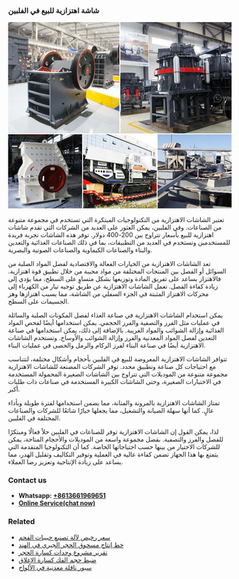 <h3>شاشة اهتزازية للبيع في الفلبين</h3><img src='1701852324.jpg' alt=''><p>تعتبر الشاشات الاهتزازية من التكنولوجيات المبتكرة التي تستخدم في مجموعة متنوعة من الصناعات. وفي الفلبين، يمكن العثور على العديد من الشركات التي تقدم شاشات اهتزازية للبيع بأسعار تتراوح بين 200-400 دولار. توفر هذه الشاشات تجربة فريدة للمستخدمين وتستخدم في العديد من التطبيقات، بما في ذلك الصناعات الغذائية والتعدين والبناء والصناعات الكيماوية والصناعات الصوتية والبصرية.</p><p>تعد الشاشات الاهتزازية من الخيارات الفعالة والاقتصادية لفصل المواد الصلبة من السوائل أو الفصل بين المنتجات المختلفة من مواد محببة من خلال تطبيق قوة اهتزازية. فالاهتزاز يساعد على تفريق المادة وتوزيعها بشكل متساوٍ على السطح، مما يؤدي إلى زيادة كفاءة الفصل. تعمل الشاشات الاهتزازية عن طريق توجيه تيار من الكهرباء إلى محركات الاهتزاز المثبتة في الجزء السفلي من الشاشة، مما يسبب اهتزازها وهز الجسيمات على السطح.</p><p>يمكن استخدام الشاشات الاهتزازية في صناعة الغذاء لفصل المكونات الصلبة والسائلة في عمليات مثل الفرز والتصفية والفرز الحجمي. يمكن استخدامها أيضًا لفحص المواد الغذائية وإزالة الشوائب والمواد الغريبة. بالإضافة إلى ذلك، يمكن استخدامها في صناعة التعدين لفصل المواد المعدنية والفرز وإزالة الشوائب والأوساخ. وتستخدم الشاشات الاهتزازية أيضًا في صناعة البناء لفرز الركام والرمل والحصى في عمليات البناء.</p><p>تتوافر الشاشات الاهتزازية المعروضة للبيع في الفلبين بأحجام وأشكال مختلفة، لتتناسب مع احتياجات كل صناعة وتطبيق محدد. توفر الشركات المصنعة للشاشات الاهتزازية مجموعة متنوعة من الموديلات التي تتراوح بين الشاشات الصغيرة المحمولة المستخدمة في الاختبارات الصغيرة، وحتى الشاشات الكبيرة المستخدمة في صناعات ذات طلبات أكبر.</p><p>تمتاز الشاشات الاهتزازية بالمرونة والمتانة، مما يضمن استخدامها لفترة طويلة وبأداء عالٍ. كما أنها سهلة الصيانة والتشغيل، مما يجعلها خيارًا شائعًا للشركات والصناعات المختلفة في الفلبين.</p><p>لذا، يمكن القول إن الشاشات الاهتزازية توفر للصناعات في الفلبين حلاً فعالًا ومبتكرًا للفصل والفرز والتصفية. بفضل مجموعة واسعة من الموديلات والأحجام المتاحة، يمكن للشركات الاختيار من بينها حسب احتياجاتها الخاصة. كما أن التكنولوجيا المتقدمة التي يتمتع بها هذا الجهاز تضمن كفاءة عالية في العملية وتوفير التكاليف وتقليل الهدر، مما يساعد على زيادة الإنتاجية وتعزيز رضا العملاء.</p><h3>Contact us</h3><ul><li><strong>Whatsapp:&nbsp;<a href="https://wa.me/8613661969651">+8613661969651</a></strong></li><li><a href="https://swt.shibang-china.com/?git&amp;zhl&amp;شاشة اهتزازية للبيع في الفلبين"><strong>Online Service(chat now)</strong></a></li></ul><h3>Related</h3><ul><li><a href='سعر رخيص لآلة تصنيع حبيبات الفحم.md'>سعر رخيص لآلة تصنيع حبيبات الفحم</a></li><li><a href='خط إنتاج مسحوق الحجر الجيري في الهند.md'>خط إنتاج مسحوق الحجر الجيري في الهند</a></li><li><a href='تقرير مشروع وحدات كسارة الحجر.md'>تقرير مشروع وحدات كسارة الحجر</a></li><li><a href='ضبط حجم الفك كسارة الإغلاق.md'>ضبط حجم الفك كسارة الإغلاق</a></li><li><a href='سيور ناقلة معدنية في الألواح.md'>سيور ناقلة معدنية في الألواح</a></li></ul>